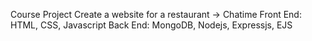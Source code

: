 Course Project
Create a website for a restaurant -> Chatime
Front End: HTML, CSS, Javascript
Back End: MongoDB, Nodejs, Expressjs, EJS
